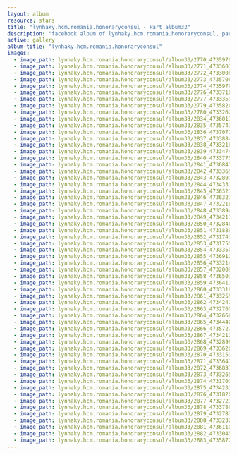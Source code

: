 ```yaml
---
layout: album
resource: stars
title: "lynhaky.hcm.romania.honoraryconsul - Part album33"
description: "facebook album of lynhaky.hcm.romania.honoraryconsul, part album33."
active: gallery
album-title: "lynhaky.hcm.romania.honoraryconsul"
images:
  - image_path: lynhaky.hcm.romania.honoraryconsul/album33/2770_473597958_1145145176969441_1931460638470578688_n.jpg
  - image_path: lynhaky.hcm.romania.honoraryconsul/album33/2771_473360340_1145145230302769_3203067349706111678_n.jpg
  - image_path: lynhaky.hcm.romania.honoraryconsul/album33/2772_473300822_1145145180302774_1348300354912191425_n.jpg
  - image_path: lynhaky.hcm.romania.honoraryconsul/album33/2773_473570899_1145145623636063_8997420830870778011_n.jpg
  - image_path: lynhaky.hcm.romania.honoraryconsul/album33/2774_473597607_1145145450302747_5184460500848608692_n.jpg
  - image_path: lynhaky.hcm.romania.honoraryconsul/album33/2776_473371020_1145144403636185_6749818560828452815_n.jpg
  - image_path: lynhaky.hcm.romania.honoraryconsul/album33/2777_473335931_1145144223636203_9141587179206431065_n.jpg
  - image_path: lynhaky.hcm.romania.honoraryconsul/album33/2779_473582493_1145139216970037_4196503128400262034_n.jpg
  - image_path: lynhaky.hcm.romania.honoraryconsul/album33/2780_473326276_1144626920354600_4070392814681683092_n.jpg
  - image_path: lynhaky.hcm.romania.honoraryconsul/album33/2834_473601794_1144623620354930_5972771365950144949_n.jpg
  - image_path: lynhaky.hcm.romania.honoraryconsul/album33/2835_473574389_1144623657021593_6172841538053670090_n.jpg
  - image_path: lynhaky.hcm.romania.honoraryconsul/album33/2836_473707298_1144623647021594_5726154910789411769_n.jpg
  - image_path: lynhaky.hcm.romania.honoraryconsul/album33/2837_473388468_1144623687021590_115347828847031276_n.jpg
  - image_path: lynhaky.hcm.romania.honoraryconsul/album33/2838_473321818_1144623663688259_3655623767211367133_n.jpg
  - image_path: lynhaky.hcm.romania.honoraryconsul/album33/2839_473347484_1144622237021735_9170344710168666303_n.jpg
  - image_path: lynhaky.hcm.romania.honoraryconsul/album33/2840_473377599_1144622523688373_2061133784113530029_n.jpg
  - image_path: lynhaky.hcm.romania.honoraryconsul/album33/2841_473684712_1144622373688388_3689317757326422502_n.jpg
  - image_path: lynhaky.hcm.romania.honoraryconsul/album33/2842_473336526_1144622490355043_2432798265861008255_n.jpg
  - image_path: lynhaky.hcm.romania.honoraryconsul/album33/2843_473280186_1144622303688395_9087367785462201462_n.jpg
  - image_path: lynhaky.hcm.romania.honoraryconsul/album33/2844_473433179_1144622520355040_9179214943460546096_n.jpg
  - image_path: lynhaky.hcm.romania.honoraryconsul/album33/2845_473632148_1144622163688409_4659088650807565255_n.jpg
  - image_path: lynhaky.hcm.romania.honoraryconsul/album33/2846_473632353_1144622360355056_5541848547097036712_n.jpg
  - image_path: lynhaky.hcm.romania.honoraryconsul/album33/2847_473221832_1144622137021745_4026236269782265015_n.jpg
  - image_path: lynhaky.hcm.romania.honoraryconsul/album33/2848_473389416_1144621470355145_6912415825376197738_n.jpg
  - image_path: lynhaky.hcm.romania.honoraryconsul/album33/2849_473421193_1144621433688482_6477825443314657937_n.jpg
  - image_path: lynhaky.hcm.romania.honoraryconsul/album33/2850_473284692_1144621450355147_6202926611977471171_n.jpg
  - image_path: lynhaky.hcm.romania.honoraryconsul/album33/2851_473188945_1144621457021813_9073370758238835953_n.jpg
  - image_path: lynhaky.hcm.romania.honoraryconsul/album33/2852_473174308_1144621460355146_24070809967219053_n.jpg
  - image_path: lynhaky.hcm.romania.honoraryconsul/album33/2853_473175534_1144621493688476_7156799554542454596_n.jpg
  - image_path: lynhaky.hcm.romania.honoraryconsul/album33/2854_473335018_1144621453688480_8180286286510523555_n.jpg
  - image_path: lynhaky.hcm.romania.honoraryconsul/album33/2855_473691292_1144621487021810_5622403043298494245_n.jpg
  - image_path: lynhaky.hcm.romania.honoraryconsul/album33/2856_473321402_1144621070355185_6558685273483855545_n.jpg
  - image_path: lynhaky.hcm.romania.honoraryconsul/album33/2857_473200967_1144621077021851_9027687030125620547_n.jpg
  - image_path: lynhaky.hcm.romania.honoraryconsul/album33/2858_473650376_1144621067021852_4486719696851520353_n.jpg
  - image_path: lynhaky.hcm.romania.honoraryconsul/album33/2859_473641189_1144621083688517_1913352117851958090_n.jpg
  - image_path: lynhaky.hcm.romania.honoraryconsul/album33/2860_473331610_1144621317021827_1315314147505700175_n.jpg
  - image_path: lynhaky.hcm.romania.honoraryconsul/album33/2861_473325539_1144621073688518_56323455534304986_n.jpg
  - image_path: lynhaky.hcm.romania.honoraryconsul/album33/2862_473424239_1144621080355184_8407038365796720666_n.jpg
  - image_path: lynhaky.hcm.romania.honoraryconsul/album33/2863_473276519_1144621090355183_2513987888929542570_n.jpg
  - image_path: lynhaky.hcm.romania.honoraryconsul/album33/2864_473266648_1144621093688516_7480435810175148419_n.jpg
  - image_path: lynhaky.hcm.romania.honoraryconsul/album33/2865_473444063_1144621343688491_3213336581769150316_n.jpg
  - image_path: lynhaky.hcm.romania.honoraryconsul/album33/2866_473572707_1144621373688488_3233923694415427594_n.jpg
  - image_path: lynhaky.hcm.romania.honoraryconsul/album33/2867_473421209_1144621097021849_2162093466946511698_n.jpg
  - image_path: lynhaky.hcm.romania.honoraryconsul/album33/2868_473289808_1144621297021829_1188742769809076112_n.jpg
  - image_path: lynhaky.hcm.romania.honoraryconsul/album33/2869_473362854_1144621393688486_3780537299738813239_n.jpg
  - image_path: lynhaky.hcm.romania.honoraryconsul/album33/2870_473315301_1144621410355151_2518366760581571278_n.jpg
  - image_path: lynhaky.hcm.romania.honoraryconsul/album33/2871_473364762_1144621087021850_3612077369156355182_n.jpg
  - image_path: lynhaky.hcm.romania.honoraryconsul/album33/2872_473683716_1144621337021825_7586454496926508981_n.jpg
  - image_path: lynhaky.hcm.romania.honoraryconsul/album33/2873_473326527_1144621490355143_7137603975688383077_n.jpg
  - image_path: lynhaky.hcm.romania.honoraryconsul/album33/2874_473170368_1144621167021842_5225399010742699237_n.jpg
  - image_path: lynhaky.hcm.romania.honoraryconsul/album33/2875_473423107_1144621333688492_3913715732836824338_n.jpg
  - image_path: lynhaky.hcm.romania.honoraryconsul/album33/2876_473182032_1144621177021841_546730880749670897_n.jpg
  - image_path: lynhaky.hcm.romania.honoraryconsul/album33/2877_473272137_1144621163688509_5249004598359959649_n.jpg
  - image_path: lynhaky.hcm.romania.honoraryconsul/album33/2878_473378619_1144621370355155_9218227056489418971_n.jpg
  - image_path: lynhaky.hcm.romania.honoraryconsul/album33/2879_473278315_1144621303688495_5640934561960357083_n.jpg
  - image_path: lynhaky.hcm.romania.honoraryconsul/album33/2880_473323287_1144621150355177_62498841695414220_n.jpg
  - image_path: lynhaky.hcm.romania.honoraryconsul/album33/2881_473611019_1144621320355160_2148650080937542148_n.jpg
  - image_path: lynhaky.hcm.romania.honoraryconsul/album33/2882_473304593_1144621120355180_312269915619909790_n.jpg
  - image_path: lynhaky.hcm.romania.honoraryconsul/album33/2883_473587274_1144621283688497_2762712624708600319_n.jpg
---
```

